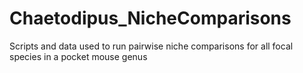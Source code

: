 # Chaetodipus_NicheComparisons
Scripts and data used to run pairwise niche comparisons for all focal species in a pocket mouse genus
